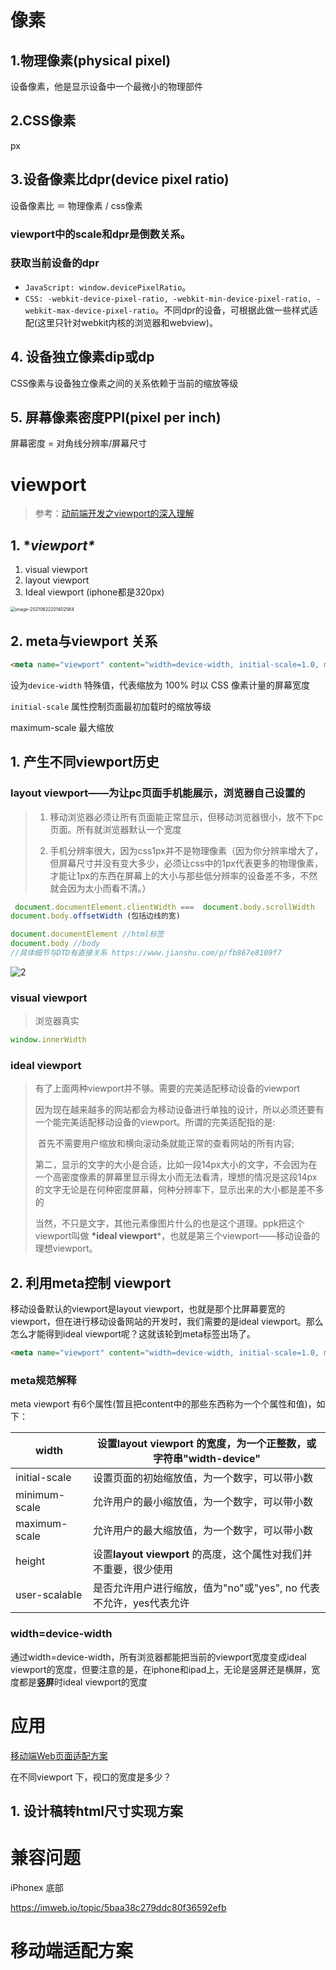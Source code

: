 # 像素

## 1.物理像素(physical pixel)

设备像素，他是显示设备中一个最微小的物理部件

## 2.CSS像素

px

## 3.设备像素比dpr(device pixel ratio)

设备像素比 ＝ 物理像素 / css像素

### viewport中的scale和dpr是倒数关系。



### 获取当前设备的dpr

- `JavaScript: window.devicePixelRatio`。
- `CSS: -webkit-device-pixel-ratio, -webkit-min-device-pixel-ratio, -webkit-max-device-pixel-ratio`。不同dpr的设备，可根据此做一些样式适配(这里只针对webkit内核的浏览器和webview)。

## 4. 设备独立像素dip或dp

CSS像素与设备独立像素之间的关系依赖于当前的缩放等级

## 5. 屏幕像素密度PPI(pixel per inch)

屏幕密度 = 对角线分辨率/屏幕尺寸



# viewport 

> 参考：[动前端开发之viewport的深入理解](https://www.cnblogs.com/2050/p/3877280.html)

## 1. **viewport\**

1. visual viewport
2. layout viewport
3. Ideal viewport (iphone都是320px)

<img src="/Users/eleme/git/blog/移动/移动端适配.assets/image-20210622201402564.png" alt="image-20210622201402564" style="zoom:50%;" />

## 2. meta与viewport 关系

```html
<meta name="viewport" content="width=device-width, initial-scale=1.0, maximum-scale=1.0, user-scalable=0">
```

设为`device-width` 特殊值，代表缩放为 100% 时以 CSS 像素计量的屏幕宽度

`initial-scale` 属性控制页面最初加载时的缩放等级

maximum-scale 最大缩放

## 1. 产生不同viewport历史





###  layout viewport——为让pc页面手机能展示，浏览器自己设置的

> 1. 移动浏览器必须让所有页面能正常显示，但移动浏览器很小，放不下pc页面。所有就浏览器默认一个宽度
>
> 2. 手机分辨率很大，因为css1px并不是物理像素（因为你分辨率增大了，但屏幕尺寸并没有变大多少，必须让css中的1px代表更多的物理像素，才能让1px的东西在屏幕上的大小与那些低分辨率的设备差不多，不然就会因为太小而看不清。）



```javascript
 document.documentElement.clientWidth ===  document.body.scrollWidth
document.body.offsetWidth (包括边线的宽)
```

```javascript
document.documentElement //html标签
document.body //body
//具体细节与DTD有直接关系 https://www.jianshu.com/p/fb867e8109f7
```

![2](/Users/didi/git/blog/css/assets/300958521655944.png)



###  visual viewport

> 浏览器真实

```javascript
window.innerWidth 
```



### ideal viewport

> 有了上面两种viewport并不够。需要的完美适配移动设备的viewport
>
> 因为现在越来越多的网站都会为移动设备进行单独的设计，所以必须还要有一个能完美适配移动设备的viewport。所谓的完美适配指的是:
>
> ​	首先不需要用户缩放和横向滚动条就能正常的查看网站的所有内容;
>
> ​	第二，显示的文字的大小是合适，比如一段14px大小的文字，不会因为在一个高密度像素的屏幕里显示得太小而无法看清，理想的情况是这段14px的文字无论是在何种密度屏幕，何种分辨率下，显示出来的大小都是差不多的
>
> ​	当然，不只是文字，其他元素像图片什么的也是这个道理。ppk把这个viewport叫做 **\*ideal viewport***，也就是第三个viewport——移动设备的理想viewport。



## 2.  利用meta控制 viewport

  移动设备默认的viewport是layout viewport，也就是那个比屏幕要宽的viewport，但在进行移动设备网站的开发时，我们需要的是ideal viewport。那么怎么才能得到ideal viewport呢？这就该轮到meta标签出场了。

```html
<meta name="viewport" content="width=device-width, initial-scale=1.0, maximum-scale=1.0, user-scalable=0">
```



### meta规范解释

meta viewport 有6个属性(暂且把content中的那些东西称为一个个属性和值)，如下：

| width         | 设置**layout viewport**  的宽度，为一个正整数，或字符串"width-device" |
| ------------- | ------------------------------------------------------------ |
| initial-scale | 设置页面的初始缩放值，为一个数字，可以带小数                 |
| minimum-scale | 允许用户的最小缩放值，为一个数字，可以带小数                 |
| maximum-scale | 允许用户的最大缩放值，为一个数字，可以带小数                 |
| height        | 设置**layout viewport**  的高度，这个属性对我们并不重要，很少使用 |
| user-scalable | 是否允许用户进行缩放，值为"no"或"yes", no 代表不允许，yes代表允许 |



### width=device-width

通过width=device-width，所有浏览器都能把当前的viewport宽度变成ideal viewport的宽度，但要注意的是，在iphone和ipad上，无论是竖屏还是横屏，宽度都是**竖屏**时ideal viewport的宽度







# 应用

[移动端Web页面适配方案](https://github.com/BoleLee/mobile-web-pagefit)

在不同viewport 下，视口的宽度是多少？



## 1. 设计稿转html尺寸实现方案







# 兼容问题

iPhonex  底部

https://imweb.io/topic/5baa38c279ddc80f36592efb







# 移动端适配方案

